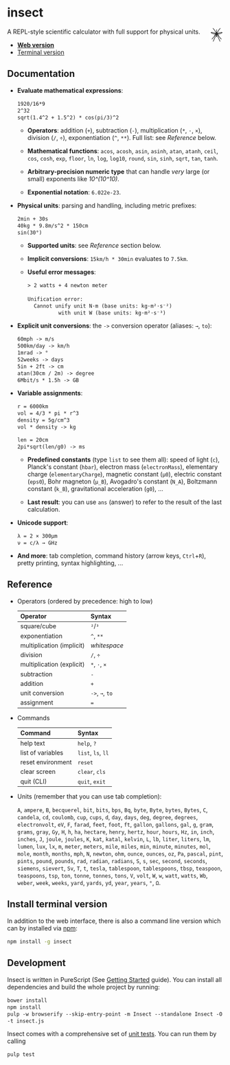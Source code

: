 insect
======

A REPL-style scientific calculator with full support for physical units.
<img src="media/insect-32x32.png" align="right">

* [**Web version**](https://shark.fish/insect/)
* [Terminal version](#install)

Documentation
-------------
- **Evaluate mathematical expressions**:
  ```
  1920/16*9
  2^32
  sqrt(1.4^2 + 1.5^2) * cos(pi/3)^2
  ```
  * **Operators**: addition (`+`), subtraction (`-`),
    multiplication (`*`, `·`, `×`), division (`/`, `÷`),
    exponentiation (`^`, `**`). Full list: see *Reference* below.

  * **Mathematical functions**: `acos`, `acosh`, `asin`, `asinh`, `atan`,
    `atanh`, `ceil`, `cos`, `cosh`, `exp`, `floor`, `ln`, `log`, `log10`,
    `round`, `sin`, `sinh`, `sqrt`, `tan`, `tanh`.

  * **Arbitrary-precision numeric type** that can handle *very* large (or
    small) exponents like *10^(10^10)*.

  * **Exponential notation**: `6.022e-23`.

- **Physical units**: parsing and handling, including metric prefixes:
  ```
  2min + 30s
  40kg * 9.8m/s^2 * 150cm
  sin(30°)
  ```
  * **Supported units**: see *Reference* section below.

  * **Implicit conversions**: `15km/h * 30min` evaluates to `7.5km`.

  * **Useful error messages**:
    ```
    > 2 watts + 4 newton meter

    Unification error:
      Cannot unify unit N·m (base units: kg·m²·s⁻²)
              with unit W (base units: kg·m²·s⁻³)
    ```

- **Explicit unit conversions**: the `->` conversion operator (aliases: `→`, `to`):
  ```
  60mph -> m/s
  500km/day -> km/h
  1mrad -> °
  52weeks -> days
  5in + 2ft -> cm
  atan(30cm / 2m) -> degree
  6Mbit/s * 1.5h -> GB
  ```

- **Variable assignments**:
  ```
  r = 6000km
  vol = 4/3 * pi * r^3
  density = 5g/cm^3
  vol * density -> kg
  ```
  ```
  len = 20cm
  2pi*sqrt(len/g0) -> ms
  ```
  * **Predefined constants** (type `list` to see them all): speed of light (`c`),
  Planck's constant (`hbar`), electron mass (`electronMass`), elementary charge
  (`elementaryCharge`), magnetic constant (`µ0`), electric constant (`eps0`),
  Bohr magneton (`µ_B`), Avogadro's constant (`N_A`), Boltzmann constant
  (`k_B`), gravitational acceleration (`g0`), ...

  * **Last result**: you can use `ans` (answer) to refer to the result of the
    last calculation.

- **Unicode support**:
  ```
  λ = 2 × 300µm
  ν = c/λ → GHz
  ```

- **And more**: tab completion, command history (arrow keys, `Ctrl`+`R`), pretty printing, syntax highlighting, ...

Reference
---------
- Operators (ordered by precedence: high to low)

  | Operator                  | Syntax          |
  | ------------------------- | --------------- |
  | square/cube               | `²`/`³`         |
  | exponentiation            | `^`, `**`       |
  | multiplication (implicit) | *whitespace*    |
  | division                  | `/`, `÷`        |
  | multiplication (explicit) | `*`, `·`, `×`   |
  | subtraction               | `-`             |
  | addition                  | `+`             |
  | unit conversion           | `->`, `→`, `to` |
  | assignment                | `=`             |

- Commands

  | Command           | Syntax             |
  | ----------------- | ------------------ |
  | help text         | `help`, `?`        |
  | list of variables | `list`, `ls`, `ll` |
  | reset environment | `reset`            |
  | clear screen      | `clear`, `cls`     |
  | quit (CLI)        | `quit`, `exit`     |

- Units (remember that you can use tab completion):

  `A`, `ampere`, `B`, `becquerel`, `bit`, `bits`, `bps`, `Bq`, `byte`, `Byte`, `bytes`, `Bytes`, `C`, `candela`, `cd`, `coulomb`, `cup`, `cups`, `d`, `day`, `days`, `deg`, `degree`, `degrees`, `electronvolt`, `eV`, `F`, `farad`, `feet`, `foot`, `ft`, `gallon`, `gallons`, `gal`, `g`, `gram`, `grams`, `gray`, `Gy`, `H`, `h`, `ha`, `hectare`, `henry`, `hertz`, `hour`, `hours`, `Hz`, `in`, `inch`, `inches`, `J`, `joule`, `joules`, `K`, `kat`, `katal`, `kelvin`, `L`, `lb`, `liter`, `liters`, `lm`, `lumen`, `lux`, `lx`, `m`, `meter`, `meters`, `mile`, `miles`, `min`, `minute`, `minutes`, `mol`, `mole`, `month`, `months`, `mph`, `N`, `newton`, `ohm`, `ounce`, `ounces`, `oz`, `Pa`, `pascal`, `pint`, `pints`, `pound`, `pounds`, `rad`, `radian`, `radians`, `S`, `s`, `sec`, `second`, `seconds`, `siemens`, `sievert`, `Sv`, `T`, `t`, `tesla`, `tablespoon`, `tablespoons`, `tbsp`, `teaspoon`, `teaspoons`, `tsp`, `ton`, `tonne`, `tonnes`, `tons`, `V`, `volt`, `W`, `w`, `watt`, `watts`, `Wb`, `weber`, `week`, `weeks`, `yard`, `yards`, `yd`, `year`, `years`, `°`, `Ω`.

Install terminal version
------------------------
In addition to the web interface, there is also a command line version which can by installed via [npm](https://www.npmjs.com/package/insect):
```sh
npm install -g insect
```

Development
-----------
Insect is written in PureScript (See [Getting Started](http://www.purescript.org/learn/getting-started/) guide). You can install all dependencies and build the whole project by running:
```
bower install
npm install
pulp -w browserify --skip-entry-point -m Insect --standalone Insect -O -t insect.js
```

Insect comes with a comprehensive set of [unit tests](tests/Main.purs). You can run them by calling
```
pulp test
```
